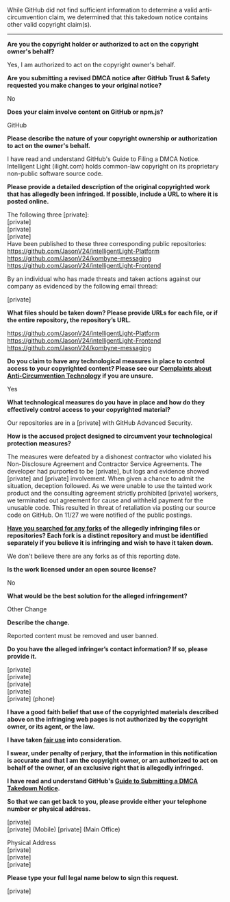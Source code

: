 While GitHub did not find sufficient information to determine a valid anti-circumvention claim, we determined that this takedown notice contains other valid copyright claim(s).

---

**Are you the copyright holder or authorized to act on the copyright owner's behalf?**

Yes, I am authorized to act on the copyright owner's behalf.

**Are you submitting a revised DMCA notice after GitHub Trust & Safety requested you make changes to your original notice?**

No

**Does your claim involve content on GitHub or npm.js?**

GitHub

**Please describe the nature of your copyright ownership or authorization to act on the owner's behalf.**

I have read and understand GitHub's Guide to Filing a DMCA Notice. Intelligent Light (ilight.com) holds common-law copyright on its proprietary non-public software source code.

**Please provide a detailed description of the original copyrighted work that has allegedly been infringed. If possible, include a URL to where it is posted online.**

The following three [private]:  
[private]  
[private]  
[private]  
Have been published to these three corresponding public repositories:  
https://github.com/JasonV24/intelligentLight-Platform  
https://github.com/JasonV24/kombyne-messaging  
https://github.com/JasonV24/intelligentLight-Frontend

By an individual who has made threats and taken actions against our company as evidenced by the following email thread:

[private]

**What files should be taken down? Please provide URLs for each file, or if the entire repository, the repository’s URL.**

https://github.com/JasonV24/intelligentLight-Platform  
https://github.com/JasonV24/intelligentLight-Frontend  
https://github.com/JasonV24/kombyne-messaging

**Do you claim to have any technological measures in place to control access to your copyrighted content? Please see our <a href="https://docs.github.com/articles/guide-to-submitting-a-dmca-takedown-notice#complaints-about-anti-circumvention-technology">Complaints about Anti-Circumvention Technology</a> if you are unsure.**

Yes

**What technological measures do you have in place and how do they effectively control access to your copyrighted material?**

Our repositories are in a [private] with GitHub Advanced Security.

**How is the accused project designed to circumvent your technological protection measures?**

The measures were defeated by a dishonest contractor who violated his Non-Disclosure Agreement and Contractor Service Agreements. The developer had purported to be [private], but logs and evidence showed [private] and [private] involvement. When given a chance to admit the situation, deception followed. As we were unable to use the tainted work product and the consulting agreement strictly prohibited [private] workers, we terminated out agreement for cause and withheld payment for the unusable code. This resulted in threat of retaliation via posting our source code on GitHub. On 11/27 we were notified of the public postings.

**<a href="https://docs.github.com/articles/dmca-takedown-policy#b-what-about-forks-or-whats-a-fork">Have you searched for any forks</a> of the allegedly infringing files or repositories? Each fork is a distinct repository and must be identified separately if you believe it is infringing and wish to have it taken down.**

We don't believe there are any forks as of this reporting date.

**Is the work licensed under an open source license?**

No

**What would be the best solution for the alleged infringement?**

Other Change

**Describe the change.**

Reported content must be removed and user banned.

**Do you have the alleged infringer’s contact information? If so, please provide it.**

[private]  
[private]  
[private]  
[private]  
[private] (phone)

**I have a good faith belief that use of the copyrighted materials described above on the infringing web pages is not authorized by the copyright owner, or its agent, or the law.**

**I have taken <a href="https://www.lumendatabase.org/topics/22">fair use</a> into consideration.**

**I swear, under penalty of perjury, that the information in this notification is accurate and that I am the copyright owner, or am authorized to act on behalf of the owner, of an exclusive right that is allegedly infringed.**

**I have read and understand GitHub's <a href="https://docs.github.com/articles/guide-to-submitting-a-dmca-takedown-notice/">Guide to Submitting a DMCA Takedown Notice</a>.**

**So that we can get back to you, please provide either your telephone number or physical address.**

[private]  
[private] (Mobile)
[private] (Main Office)

Physical Address  
[private]  
[private]  
[private]  

**Please type your full legal name below to sign this request.**

[private]  
